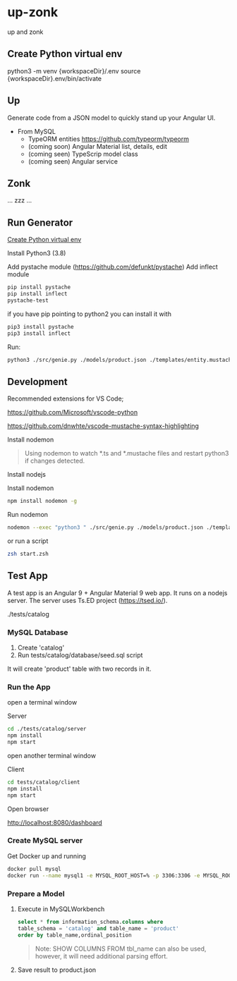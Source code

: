 
# up-zonk

up and zonk

## Create Python virtual env

python3 -m venv {workspaceDir}/.env
source {workspaceDir}.env/bin/activate

## Up

Generate code from a JSON model to quickly stand up your Angular UI.

- From MySQL
  - TypeORM entities <https://github.com/typeorm/typeorm>
  - (coming soon) Angular Material list, details, edit
  - (coming seen) TypeScrip model class
  - (coming seen) Angular service

## Zonk

... zzz ...

## Run Generator

[Create Python virtual env](##create-python-virtual-env)

Install Python3 (3.8)

Add pystache module (<https://github.com/defunkt/pystache>)
Add inflect module

``` bash
pip install pystache
pip install inflect
pystache-test
```

if you have pip pointing to python2 you can install it with

``` bash
pip3 install pystache
pip3 install inflect
```

Run:

```zsh
python3 ./src/genie.py ./models/product.json ./templates/entity.mustache ./out/entities
```

## Development

Recommended extensions for VS Code;

<https://github.com/Microsoft/vscode-python>

<https://github.com/dnwhte/vscode-mustache-syntax-highlighting>

Install nodemon

> Using nodemon to watch \*.ts and \*.mustache files and restart python3 if changes detected.

Install nodejs

Install nodemon

``` bash
npm install nodemon -g
```

Run nodemon

``` bash
nodemon --exec "python3 " ./src/genie.py ./models/product.json ./templates/entity.mustache ./out/entities --ext py,mustache
```

or run a script

``` zsh
zsh start.zsh
```

## Test App

A test app is an Angular 9 + Angular Material 9 web app. It runs on a nodejs server. The server uses Ts.ED project (<https://tsed.io/>).

./tests/catalog

### MySQL Database

1. Create 'catalog'
2. Run tests/catalog/database/seed.sql script

It will create 'product' table with two records in it.  

### Run the App

open a terminal window

Server

``` zsh
cd ./tests/catalog/server
npm install
npm start
```

open another terminal window

Client

``` bash
cd tests/catalog/client
npm install
npm start
```

Open browser

<http://localhost:8080/dashboard>

### Create MySQL server

Get Docker up and running

```bash
docker pull mysql
docker run --name mysql1 -e MYSQL_ROOT_HOST=% -p 3306:3306 -e MYSQL_ROOT_PASSWORD=pass -d mysql:latest
```

### Prepare a Model

1. Execute in MySQLWorkbench

    ```sql
    select * from information_schema.columns where 
    table_schema = 'catalog' and table_name = 'product'
    order by table_name,ordinal_position
    ```

    > Note: SHOW COLUMNS FROM tbl_name can also be used, however, it will need additional parsing effort.

2. Save result to product.json
